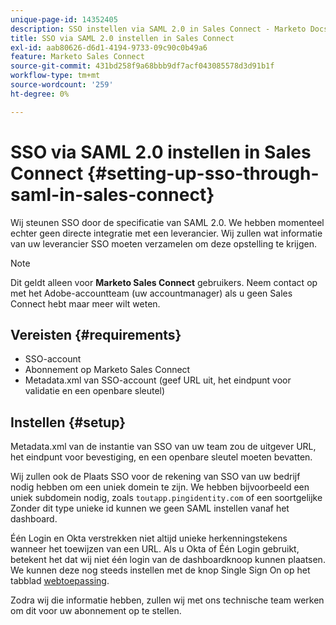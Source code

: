 ```yaml
---
unique-page-id: 14352405
description: SSO instellen via SAML 2.0 in Sales Connect - Marketo Docs - Productdocumentatie
title: SSO via SAML 2.0 instellen in Sales Connect
exl-id: aab80626-d6d1-4194-9733-09c90c0b49a6
feature: Marketo Sales Connect
source-git-commit: 431bd258f9a68bbb9df7acf043085578d3d91b1f
workflow-type: tm+mt
source-wordcount: '259'
ht-degree: 0%

---
```


# SSO via SAML 2.0 instellen in Sales Connect {#setting-up-sso-through-saml-in-sales-connect}

Wij steunen SSO door de specificatie van SAML 2.0. We hebben momenteel echter geen directe integratie met een leverancier. Wij zullen wat informatie van uw leverancier SSO moeten verzamelen om deze opstelling te krijgen.

>[!NOTE]
>
>Dit geldt alleen voor **Marketo Sales Connect** gebruikers. Neem contact op met het Adobe-accountteam (uw accountmanager) als u geen Sales Connect hebt maar meer wilt weten.

## Vereisten {#requirements}

* SSO-account
* Abonnement op Marketo Sales Connect
* Metadata.xml van SSO-account (geef URL uit, het eindpunt voor validatie en een openbare sleutel)

## Instellen {#setup}

Metadata.xml van de instantie van SSO van uw team zou de uitgever URL, het eindpunt voor bevestiging, en een openbare sleutel moeten bevatten.

Wij zullen ook de Plaats SSO voor de rekening van SSO van uw bedrijf nodig hebben om een uniek domein te zijn. We hebben bijvoorbeeld een uniek subdomein nodig, zoals `toutapp.pingidentity.com` of een soortgelijke Zonder dit type unieke id kunnen we geen SAML instellen vanaf het dashboard.

Één Login en Okta verstrekken niet altijd unieke herkenningstekens wanneer het toewijzen van een URL. Als u Okta of Één Login gebruikt, betekent het dat wij niet één login van de dashboardknoop kunnen plaatsen. We kunnen deze nog steeds instellen met de knop Single Sign On op het tabblad [webtoepassing](https://toutapp.com/login).

Zodra wij die informatie hebben, zullen wij met ons technische team werken om dit voor uw abonnement op te stellen.
